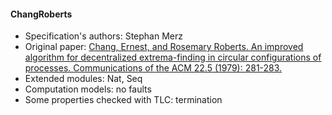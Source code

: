 #### ChangRoberts
- Specification's authors: Stephan Merz
- Original paper: <a href="https://dl.acm.org/citation.cfm?id=359108">Chang, Ernest, and Rosemary Roberts. An improved algorithm for decentralized extrema-finding in circular configurations of processes. Communications of the ACM 22.5 (1979): 281-283.</a>
- Extended modules: Nat, Seq
- Computation models: no faults
- Some properties checked with TLC: termination



